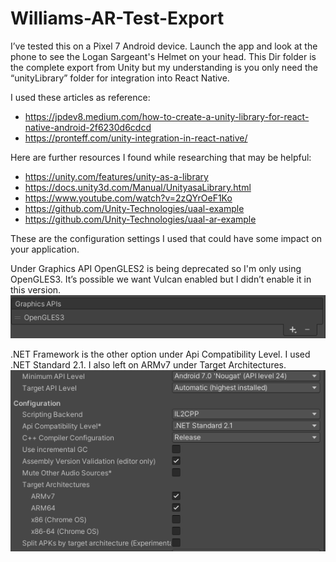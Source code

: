 # Williams-AR-Test-Export
 
I’ve tested this on a Pixel 7 Android device. Launch the app and look at the phone to see the Logan Sargeant's Helmet on your head. This Dir folder is the complete export from Unity but my understanding is you only need the “unityLibrary” folder for integration into React Native. 

I used these articles as reference:  
- https://jpdev8.medium.com/how-to-create-a-unity-library-for-react-native-android-2f6230d6cdcd  
- https://pronteff.com/unity-integration-in-react-native/  

Here are further resources I found while researching that may be helpful:
- https://unity.com/features/unity-as-a-library
- https://docs.unity3d.com/Manual/UnityasaLibrary.html
- https://www.youtube.com/watch?v=2zQYrOeF1Ko
- https://github.com/Unity-Technologies/uaal-example
- https://github.com/Unity-Technologies/uaal-ar-example

These are the configuration settings I used that could have some impact on your application.

Under Graphics API OpenGLES2 is being deprecated so I'm only using OpenGLES3. It’s possible we want Vulcan enabled but I didn’t enable it in this version.  
![alt text](/readme_images/graphics.png)

.NET Framework is the other option under Api Compatibility Level. I used .NET Standard 2.1. I also left on ARMv7 under Target Architectures.  
![alt text](/readme_images/configuration.png)
